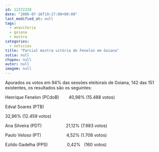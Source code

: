 ```yaml
---
id: 12372328
date: "2006-07-16T19:17:00+00:00"
last_modified_at: null
tags:
  - anavitoria
  - goiana
  - mostra
categories:
  - noticias
title: "Parcial mostra vitória de Fenelon em Goiana"
sutia: null
chapeu: null
autor: null
imagem: null
---
```

<p><P>Apurados os votos em&nbsp;94% das sessões eleitorais de Goiana, 142 das 151 existentes, os resultados são os seguintes:</P></p>
<p><P>Henrique Fenelon (PCdoB)&nbsp;&nbsp;&nbsp;&nbsp;&nbsp;&nbsp;&nbsp; 40,98% (15.488 votos)</P></p>
<p><P>Edval Soares (PTB)&nbsp;&nbsp;&nbsp;&nbsp;&nbsp;&nbsp;&nbsp;&nbsp;&nbsp;&nbsp;&nbsp;&nbsp;&nbsp;&nbsp;&nbsp;&nbsp;&nbsp;</p>
<p> 32,96% (12.459 votos)</P></p>
<p><P>Ana Silveira (PDT)&nbsp;&nbsp;&nbsp;&nbsp;&nbsp;&nbsp;&nbsp;&nbsp;&nbsp;&nbsp;&nbsp;&nbsp;&nbsp;&nbsp;&nbsp;&nbsp; &nbsp;&nbsp;&nbsp;21,12% (7.983 votos)</P></p>
<p><P>Paulo Veloso (PT)&nbsp;&nbsp;&nbsp;&nbsp;&nbsp;&nbsp;&nbsp;&nbsp;&nbsp;&nbsp;&nbsp;&nbsp;&nbsp;&nbsp;&nbsp;&nbsp;&nbsp;&nbsp;&nbsp;&nbsp; 4,52% (1.708 votos)</P></p>
<p><P>Ezildo Gadelha (PPS)&nbsp;&nbsp;&nbsp;&nbsp;&nbsp;&nbsp;&nbsp;&nbsp;&nbsp;&nbsp;&nbsp;&nbsp;&nbsp;&nbsp;&nbsp; 0,42%&nbsp;&nbsp;&nbsp;(160 votos)</P></p>
<p><P>&nbsp;</P> </p>

